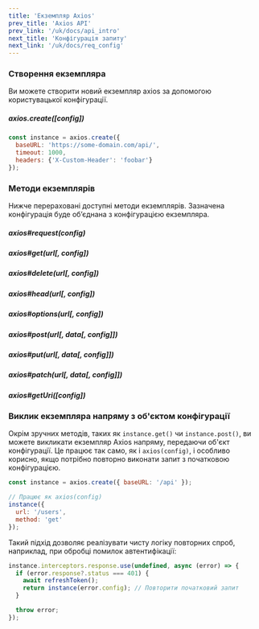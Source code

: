 ```yaml
---
title: 'Екземпляр Axios'
prev_title: 'Axios API'
prev_link: '/uk/docs/api_intro'
next_title: 'Конфігурація запиту'
next_link: '/uk/docs/req_config'
---
```


### Створення екземпляра

Ви можете створити новий екземпляр axios за допомогою користувацької конфігурації.

##### axios.create([config])

```js
const instance = axios.create({
  baseURL: 'https://some-domain.com/api/',
  timeout: 1000,
  headers: {'X-Custom-Header': 'foobar'}
});
```

### Методи екземплярів

Нижче перераховані доступні методи екземплярів. Зазначена конфігурація буде об’єднана з конфігурацією екземпляра.

##### axios#request(config)
##### axios#get(url[, config])
##### axios#delete(url[, config])
##### axios#head(url[, config])
##### axios#options(url[, config])
##### axios#post(url[, data[, config]])
##### axios#put(url[, data[, config]])
##### axios#patch(url[, data[, config]])
##### axios#getUri([config])

### Виклик екземпляра напряму з об'єктом конфігурації

Окрім зручних методів, таких як `instance.get()` чи `instance.post()`, ви можете викликати екземпляр Axios напряму, передаючи об'єкт конфігурації. Це працює так само, як і `axios(config)`, і особливо корисно, якщо потрібно повторно виконати запит з початковою конфігурацією.

```js
const instance = axios.create({ baseURL: '/api' });

// Працює як axios(config)
instance({
  url: '/users',
  method: 'get'
});
```

Такий підхід дозволяє реалізувати чисту логіку повторних спроб, наприклад, при обробці помилок автентифікації:

```js
instance.interceptors.response.use(undefined, async (error) => {
  if (error.response?.status === 401) {
    await refreshToken();
    return instance(error.config); // Повторити початковий запит
  }

  throw error;
});
```
